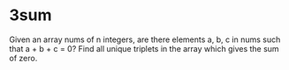 # 3sum
Given an array nums of n integers, are there elements a, b, c in nums such that a + b + c = 0? Find all unique triplets in the array which gives the sum of zero.

